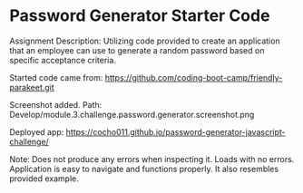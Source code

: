 # Password Generator Starter Code 

Assignment Description: Utilizing code provided to create an application that an employee can use to generate a random password based on specific acceptance criteria. 

Started code came from: https://github.com/coding-boot-camp/friendly-parakeet.git

Screenshot added. Path: Develop/module.3.challenge.password.generator.screenshot.png

Deployed app: https://cocho011.github.io/password-generator-javascript-challenge/

Note: Does not produce any errors when inspecting it. Loads with no errors. Application is easy to navigate and functions properly. It also resembles provided example. 
